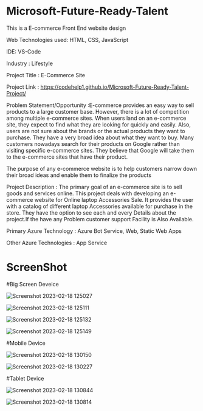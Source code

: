 # Microsoft-Future-Ready-Talent

This is a E-commerce Front End website design 

Web Technologies used: HTML, CSS, JavaScript 

IDE: VS-Code  

Industry : Lifestyle 

Project Title : E-Commerce Site 

Project Link : https://codehelp1.github.io/Microsoft-Future-Ready-Talent-Project/

Problem Statement/Opportunity :E-commerce provides an easy way to sell products to a large customer base. However, there is a lot of competition among multiple e-commerce sites. When users land on an e-commerce site, they expect to find what they are looking for quickly and easily. Also, users are not sure about the brands or the actual products they want to purchase. They have a very broad idea about what they want to buy. Many customers nowadays search for their products on Google rather than visiting specific e-commerce sites. They believe that Google will take them to the e-commerce sites that have their product.

The purpose of any e-commerce website is to help customers narrow down their broad ideas and enable them to finalize the products

Project Description : The primary goal of an e-commerce site is to sell goods and services online. This project deals with developing an e-commerce website for Online laptop Accessories  Sale. It provides the user with a catalog of different laptop Accessories available for purchase in the store. They have the option to see each and every Details about the project.If the have any Problem customer support Facility is Also Available.

Primary Azure Technology : Azure Bot Service, Web, Static Web Apps 

Other Azure Technologies : App Service


# ScreenShot
#Big Screen Deveice 

![Screenshot 2023-02-18 125027](https://user-images.githubusercontent.com/113056235/219847726-9e753779-1148-4e5a-8a4f-6a71634eb90a.png)

![Screenshot 2023-02-18 125111](https://user-images.githubusercontent.com/113056235/219847794-abad3854-05f8-4835-b431-7cdb0ab87111.png)

![Screenshot 2023-02-18 125132](https://user-images.githubusercontent.com/113056235/219847973-45cf9f10-fef9-42f8-9036-130d74c73626.png)

![Screenshot 2023-02-18 125149](https://user-images.githubusercontent.com/113056235/219847982-4ac8225b-d914-454d-9b4a-1611c65342e1.png)

#Mobile Device

![Screenshot 2023-02-18 130150](https://user-images.githubusercontent.com/113056235/219848026-bea33ac9-4733-4bd8-b746-2599ee3edf72.png)

![Screenshot 2023-02-18 130227](https://user-images.githubusercontent.com/113056235/219848032-8e62125c-65f6-448b-a9fa-4f1639cf8be8.png)

#Tablet Device

![Screenshot 2023-02-18 130844](https://user-images.githubusercontent.com/113056235/219848258-09dc214b-e3bb-475a-93ca-51761980c987.png)

![Screenshot 2023-02-18 130814](https://user-images.githubusercontent.com/113056235/219848261-08bfa400-8b04-4398-84e3-a1ea87a450d1.png)



